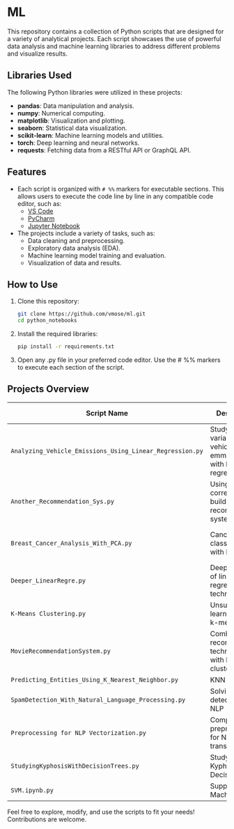 # ML  

This repository contains a collection of Python scripts that are designed for a variety of analytical projects. Each script showcases the use of powerful data analysis and machine learning libraries to address different problems and visualize results.  

## Libraries Used  

The following Python libraries were utilized in these projects:  

- **pandas**: Data manipulation and analysis.  
- **numpy**: Numerical computing.  
- **matplotlib**: Visualization and plotting.  
- **seaborn**: Statistical data visualization.  
- **scikit-learn**: Machine learning models and utilities.  
- **torch**: Deep learning and neural networks.
- **requests**: Fetching data from a RESTful API or GraphQL API.
    
## Features  

- Each script is organized with `# %%` markers for executable sections. This allows users to execute the code line by line in any compatible code editor, such as:  
  - [VS Code](https://code.visualstudio.com/)  
  - [PyCharm](https://www.jetbrains.com/pycharm/)  
  - [Jupyter Notebook](https://jupyter.org/)  
- The projects include a variety of tasks, such as:  
  - Data cleaning and preprocessing.  
  - Exploratory data analysis (EDA).  
  - Machine learning model training and evaluation.  
  - Visualization of data and results.  

## How to Use  

1. Clone this repository:  
   ```bash  
   git clone https://github.com/vmose/ml.git  
   cd python_notebooks
2. Install the required libraries:
    ```bash
    pip install -r requirements.txt  
3. Open any .py file in your preferred code editor. Use the # %% markers to execute each section of the script.

## Projects Overview  

| Script Name         | Description                               | Key Tools/Techniques          |
|---------------------|-------------------------------------------|-----------------------------|
| `Analyzing_Vehicle_Emissions_Using_Linear_Regression.py`  | Studying variables of vehicles emmissions with linear regression. | pandas, Linear Regression, matplotlib |
| `Another_Recommendation_Sys.py`     | Using correlation to build a recommender system.            | Python3    |
| `Breast_Cancer_Analysis_With_PCA.py`        | Cancer classificatoin with PCA.               | matplotlib, seabon, Principal Component Analysis (PCA)    |
| `Deeper_LinearRegre.py`          | Deeper study of linear regression techniques                            |  pandas, Linear Regression, matplotlib                       |
| `K-Means Clustering.py`         | Unsupervised learning with k-means                          |  numpy, K-Means Clustering                |
| `MovieRecommendationSystem.py`          | Combining recommender techniques with k-means clustering               | torch, Python3, K-Means Clustering                 |
| `Predicting_Entities_Using_K_Nearest_Neighbor.py`  | KNN Clustering                                     | KNN, matplotlib                      |
| `SpamDetection_With_Natural_Language_Processing.py`  | Solving spam detection with NLP                       | NLP                  	  |
| `Preprocessing for NLP Vectorization.py`         | Comprehensive preprocessing for NLP transformation                        | BeautifulSoup NLP                 |
| `StudyingKyphosisWithDecisionTrees.py`  | Studying Kyphosis With Decision Trees     | Decision trees          |
| `SVM.ipynb.py`  | Support Vector Machines  | SVM            |

   Feel free to explore, modify, and use the scripts to fit your needs! Contributions are welcome.
